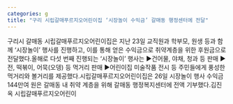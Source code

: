 ```yaml
---
categories: g
title: "구리 시립갈매푸르지오어린이집 ‘시장놀이 수익금’ 갈매동 행정센터에 전달"
---
```

구리시 갈매동 시립갈매푸르지오어린이집은 지난 23일 교직원과 학부모, 원생 등과 함께 ‘시장놀이’ 행사를 진행하고, 이를 통해 얻은 수익금으로 취약계층을 위한 후원금으로 전달했다.올해로 다섯 번째 진행되는 ‘시장놀이’ 행사는 ▶건어물, 야채, 청과 등 판매 ▶전, 떡볶이, 어묵(오뎅) 등 먹거리 판매 ▶어린이집 미술작품 전시 등 주민들에게 풍성한 먹거리와 볼거리를 제공했다.시립갈매푸르지오어린이집은 26일 시장놀이 행사 수익금 144만여 원은 갈매동 내 취약 계층을 위해 갈매동 행정복지센터에 전액 기부했다.김진옥 시립갈매푸르지오어린이